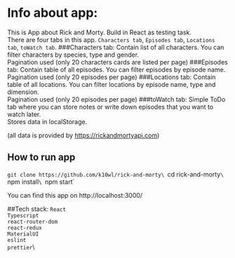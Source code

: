 # Info about app:

This is App about Rick and Morty. Build in React as testing task.\
There are four tabs in this app. `Characters tab`, `Episodes tab`, `Locations tab`, `toWatch tab`.
###Characters tab:
Contain list of all characters. You can filter characters by species, type and gender.\
Pagination used (only 20 characters cards are listed per page)
###Episodes tab:
Contain table of all episodes. You can filter episodes by episode name.\
Pagination used (only 20 episodes per page)
###Locations tab:
Contain table of all locations. You can filter locations by episode name, type and dimension.\
Pagination used (only 20 episodes per page)
###toWatch tab:
Simple ToDo tab where you can store notes or write down episodes that you want to watch later.\
Stores data in localStorage.

(all data is provided by https://rickandmortyapi.com)

## How to run app
`git clone https://github.com/k10wl/rick-and-morty\
`cd rick-and-morty`\
`npm install`\
`npm start`

You can find this app on http://localhost:3000/

##Tech stack:
`React`\
`Typescript`\
`react-router-dom`\
`react-redux`\
`MaterialUI`\
`eslint`\
`prettier`\

